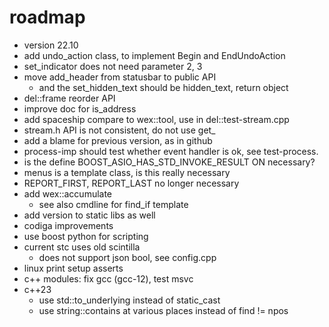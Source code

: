 # roadmap
- version 22.10
- add undo_action class, to implement Begin and EndUndoAction
- set_indicator does not need parameter 2, 3
- move add_header from statusbar to public API
  - and the set_hidden_text should be hidden_text, return object
- del::frame reorder API
- improve doc for is_address
- add spaceship compare to wex::tool, use in del::test-stream.cpp
- stream.h API is not consistent, do not use get_
- add a blame for previous version, as in github
- process-imp should test whether event handler is ok, see test-process.
- is the define BOOST_ASIO_HAS_STD_INVOKE_RESULT ON necessary?
- menus is a template class, is this really necessary
- REPORT_FIRST, REPORT_LAST no longer necessary
- add wex::accumulate
  - see also cmdline for find_if template
- add version to static libs as well
- codiga improvements
- use boost python for scripting
- current stc uses old scintilla
  - does not support json bool, see config.cpp
- linux print setup asserts
- c++ modules: fix gcc (gcc-12), test msvc
- c++23 
  - use std::to_underlying instead of static_cast
  - use string::contains at various places instead of find != npos
